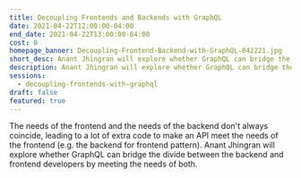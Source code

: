 ```yaml
---
title: Decoupling Frontends and Backends with GraphQL
date: 2021-04-22T12:00:00-04:00
end_date: 2021-04-22T13:00:00-04:00
cost: 0
homepage_banner: Decoupling-Frontend-Backend-with-GraphQL-042221.jpg
short_desc: Anant Jhingran will explore whether GraphQL can bridge the divide between the backend and frontend developers by meeting the needs of both.
description: Anant Jhingran will explore whether GraphQL can bridge the divide between the backend and frontend developers by meeting the needs of both.
sessions:
  - decoupling-frontends-with-graphql
draft: false
featured: true
---
```


The needs of the frontend and the needs of the backend don't always coincide, leading to a lot of extra code to make an API meet the needs of the frontend (e.g. the backend for frontend pattern). Anant Jhingran will explore whether GraphQL can bridge the divide between the backend and frontend developers by meeting the needs of both.
